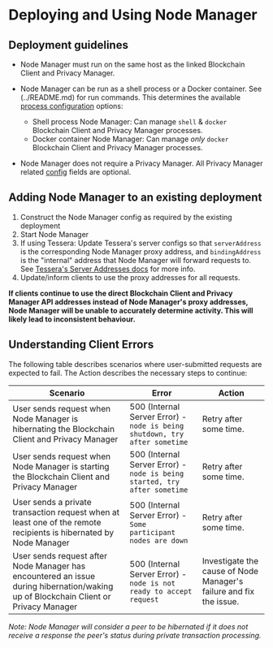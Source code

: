 # Deploying and Using Node Manager

## Deployment guidelines

* Node Manager must run on the same host as the linked Blockchain Client and Privacy Manager.

* Node Manager can be run as a shell process or a Docker container.  See (../README.md) for run commands.  This determines the available [process configuration](../config.md#process) options:
    * Shell process Node Manager: Can manage `shell` & `docker` Blockchain Client and Privacy Manager processes.
    * Docker container Node Manager: Can manage *only* `docker` Blockchain Client and Privacy Manager processes.

* Node Manager does not require a Privacy Manager.  All Privacy Manager related [config](../config.md) fields are optional.

## Adding Node Manager to an existing deployment

1. Construct the Node Manager config as required by the existing deployment 
1. Start Node Manager
1. If using Tessera: Update Tessera's server configs so that `serverAddress` is the corresponding Node Manager proxy address, and `bindingAddress` is the "internal" address that Node Manager will forward requests to. See [Tessera's Server Addresses docs](https://docs.tessera.consensys.net/en/latest/HowTo/Configure/TesseraAPI/#server-addresses) for more info. 
1. Update/inform clients to use the proxy addresses for all requests.  
   
**If clients continue to use the direct Blockchain Client and Privacy Manager API addresses instead of Node Manager's proxy addresses, Node Manager will be unable to accurately determine activity. This will likely lead to inconsistent behaviour.**



## Understanding Client Errors
The following table describes scenarios where user-submitted requests are expected to fail.  The Action describes the necessary steps to continue:

| Scenario  | Error | Action |
| --- | --- | --- |
| User sends request when Node Manager is hibernating the Blockchain Client and Privacy Manager | 500 (Internal Server Error) - `node is being shutdown, try after sometime` | Retry after some time. |  
| User sends request when Node Manager is starting the Blockchain Client and Privacy Manager | 500 (Internal Server Error) - `node is being started, try after sometime` | Retry after some time. |  
| User sends a private transaction request when at least one of the remote recipients is hibernated by Node Manager | 500 (Internal Server Error) - `Some participant nodes are down` | Retry after some time. |  
| User sends request after Node Manager has encountered an issue during hibernation/waking up of Blockchain Client or Privacy Manager | 500 (Internal Server Error) - `node is not ready to accept request` | Investigate the cause of Node Manager's failure and fix the issue. |  

*Note: Node Manager will consider a peer to be hibernated if it does not receive a response the peer's status during private transaction processing.*
